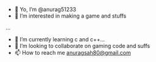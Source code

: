 - 👋 Yo, I’m @anurag51233
- 👀 I’m interested in making a game and stuffs

...
- 🌱 I’m currently learning c and c++...
- 💞️ I’m looking to collaborate on gaming code and suffs
- 📫 How to reach me anuragsah80@gmail.com

<!---
anurag51233/anurag51233 is a ✨ special ✨ repository because its `README.md` (this file) appears on your GitHub profile.
You can click the Preview link to take a look at your changes.
--->
